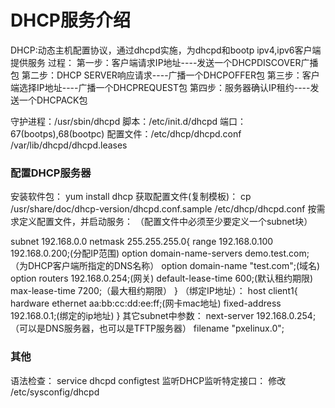 # DHCP服务介绍
DHCP:动态主机配置协议，通过dhcpd实施，为dhcpd和bootp ipv4,ipv6客户端提供服务
过程：
第一步：客户端请求IP地址----发送一个DHCPDISCOVER广播包
第二步：DHCP SERVER响应请求----广播一个DHCPOFFER包
第三步：客户端选择IP地址----广播一个DHCPREQUEST包
第四步：服务器确认IP租约----发送一个DHCPACK包

守护进程：/usr/sbin/dhcpd
脚本：/etc/init.d/dhcpd
端口：67(bootps),68(bootpc)
配置文件：/etc/dhcp/dhcpd.conf /var/lib/dhcpd/dhcpd.leases

### 配置DHCP服务器
安装软件包：
yum install dhcp
获取配置文件(复制模板)：
cp /usr/share/doc/dhcp-version/dhcpd.conf.sample /etc/dhcp/dhcpd.conf
按需求定义配置文件，并启动服务：
（配置文件中必须至少要定义一个subnet块）

subnet 192.168.0.0 netmask 255.255.255.0{
    range 192.168.0.100 192.168.0.200;(分配IP范围)
    option domain-name-servers demo.test.com;（为DHCP客户端所指定的DNS名称）
    option domain-name "test.com";(域名)
    option routers 192.168.0.254;(网关)
    default-lease-time 600;(默认租约期限)
    max-lease-time 7200;（最大租约期限）
}
（绑定IP地址）：
host client1{
    hardware ethernet aa:bb:cc:dd:ee:ff;(网卡mac地址)
    fixed-address 192.168.0.1;(绑定的ip地址)
}
其它subnet中参数：
next-server 192.168.0.254; （可以是DNS服务器，也可以是TFTP服务器）
filename "pxelinux.0";

### 其他
语法检查：
service dhcpd configtest
监听DHCP监听特定接口：
修改 /etc/sysconfig/dhcpd